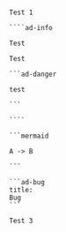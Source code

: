 `````ad-note

Test 1

````ad-info

Test

Test

```ad-danger

test

```

````

```mermaid

A -> B

```

```ad-bug
title:
Bug
```

Test 3

`````
